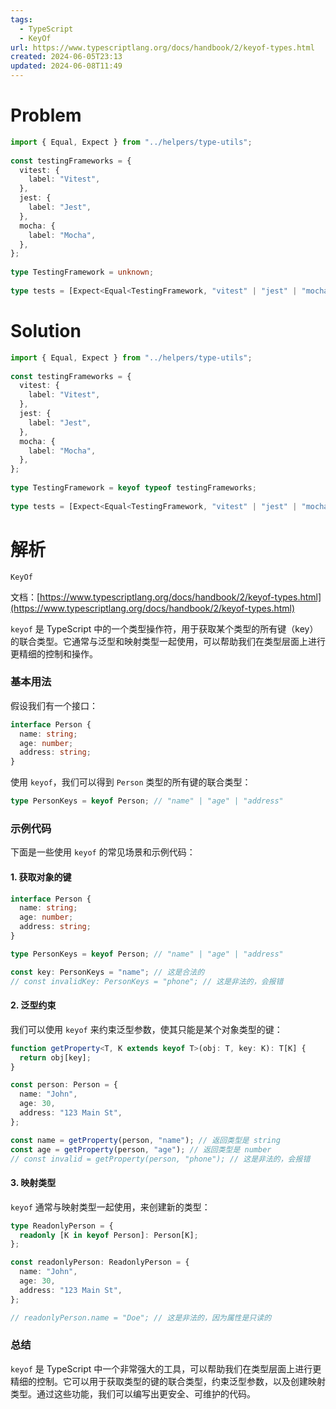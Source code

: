 ```yaml
---
tags:
  - TypeScript
  - KeyOf
url: https://www.typescriptlang.org/docs/handbook/2/keyof-types.html
created: 2024-06-05T23:13
updated: 2024-06-08T11:49
---
```

# Problem

```ts file:problem 
import { Equal, Expect } from "../helpers/type-utils";  
  
const testingFrameworks = {  
  vitest: {  
    label: "Vitest",  
  },  
  jest: {  
    label: "Jest",  
  },  
  mocha: {  
    label: "Mocha",  
  },  
};  
  
type TestingFramework = unknown;  
  
type tests = [Expect<Equal<TestingFramework, "vitest" | "jest" | "mocha">>];
```

# Solution

```ts file:solution fold
import { Equal, Expect } from "../helpers/type-utils";  
  
const testingFrameworks = {  
  vitest: {  
    label: "Vitest",  
  },  
  jest: {  
    label: "Jest",  
  },  
  mocha: {  
    label: "Mocha",  
  },  
};  
  
type TestingFramework = keyof typeof testingFrameworks;  
  
type tests = [Expect<Equal<TestingFramework, "vitest" | "jest" | "mocha">>];
```

# 解析

`KeyOf`

文档：[https://www.typescriptlang.org/docs/handbook/2/keyof-types.html](https://www.typescriptlang.org/docs/handbook/2/keyof-types.html)

`keyof` 是 TypeScript 中的一个类型操作符，用于获取某个类型的所有键（key）的联合类型。它通常与泛型和映射类型一起使用，可以帮助我们在类型层面上进行更精细的控制和操作。

### 基本用法

假设我们有一个接口：

```typescript
interface Person {
  name: string;
  age: number;
  address: string;
}
```

使用 `keyof`，我们可以得到 `Person` 类型的所有键的联合类型：

```typescript
type PersonKeys = keyof Person; // "name" | "age" | "address"
```

### 示例代码

下面是一些使用 `keyof` 的常见场景和示例代码：

#### 1. 获取对象的键

```typescript
interface Person {
  name: string;
  age: number;
  address: string;
}

type PersonKeys = keyof Person; // "name" | "age" | "address"

const key: PersonKeys = "name"; // 这是合法的
// const invalidKey: PersonKeys = "phone"; // 这是非法的，会报错
```

#### 2. 泛型约束

我们可以使用 `keyof` 来约束泛型参数，使其只能是某个对象类型的键：

```typescript
function getProperty<T, K extends keyof T>(obj: T, key: K): T[K] {
  return obj[key];
}

const person: Person = {
  name: "John",
  age: 30,
  address: "123 Main St",
};

const name = getProperty(person, "name"); // 返回类型是 string
const age = getProperty(person, "age"); // 返回类型是 number
// const invalid = getProperty(person, "phone"); // 这是非法的，会报错
```

#### 3. 映射类型

`keyof` 通常与映射类型一起使用，来创建新的类型：

```typescript
type ReadonlyPerson = {
  readonly [K in keyof Person]: Person[K];
};

const readonlyPerson: ReadonlyPerson = {
  name: "John",
  age: 30,
  address: "123 Main St",
};

// readonlyPerson.name = "Doe"; // 这是非法的，因为属性是只读的
```

### 总结

`keyof` 是 TypeScript 中一个非常强大的工具，可以帮助我们在类型层面上进行更精细的控制。它可以用于获取类型的键的联合类型，约束泛型参数，以及创建映射类型。通过这些功能，我们可以编写出更安全、可维护的代码。
